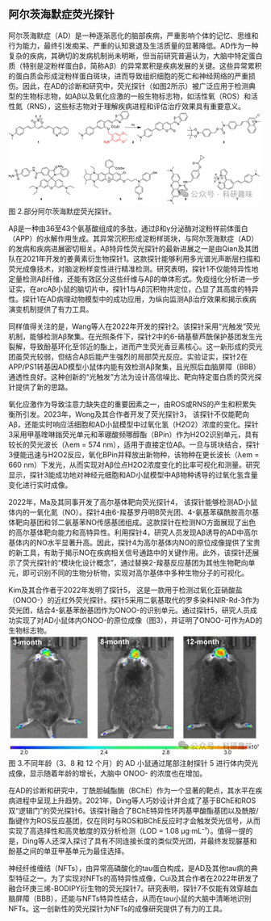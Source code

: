 

## **阿尔茨海默症荧光探针**

阿尔茨海默症（AD）是一种逐渐恶化的脑部疾病，严重影响个体的记忆、思维和行为能力，最终引发痴呆、严重的认知衰退及生活质量的显著降低。AD作为一种复杂的疾病，其确切的发病机制尚未明晰，但当前研究普遍认为，大脑中特定蛋白质（特别是淀粉样蛋白β，简称Aβ）的异常累积是疾病发展的关键。这些异常累积的蛋白质会形成淀粉样蛋白斑块，进而导致组织细胞的死亡和神经网络的严重损伤。因此，在AD的诊断和研究中，荧光探针（如图2所示）被广泛应用于检测典型的生物标志物，如Aβ以及氧化应激的一般生物标志物，如活性氧（ROS）和活性氮（RNS），这些标志物对于理解疾病进程和评估治疗效果具有重要意义。
![](../asset/2024-06-07_6b23c6bf61c58e4c3c4bf1b2072f9a6b_1.png)
图 2.部分阿尔茨海默症荧光探针。

Aβ是一种由36至43个氨基酸组成的多肽，通过β和γ分泌酶对淀粉样前体蛋白（APP）的水解作用生成。其异常沉积形成淀粉样斑块，与阿尔茨海默症（AD）的发病和疾病进展密切相关。Aβ特异性荧光探针的最新进展之一是由Qian及其团队在2021年开发的姜黄素衍生物探针1。这款探针能够利用多光谱光声断层扫描和荧光成像技术，对脑淀粉样变性进行精准检测。研究表明，探针1不仅能特异性地定量检测Aβ纤维，还能有效区分这些纤维与Aβ的单体形式。免疫组化分析进一步证实，在arcAβ小鼠的脑切片中，探针1与Aβ沉积物共定位，凸显了其高度的特异性。探针1在AD病理动物模型中的成功应用，为纵向监测Aβ治疗效果和揭示疾病演变机制提供了有力工具。

同样值得关注的是，Wang等人在2022年开发的探针2。该探针采用“光触发”荧光机制，能够检测Aβ聚集。在光照条件下，探针2中的6-硝基藜芦酰保护基团发生光裂解，导致酚基环化至邻近的酯上，进而产生荧光香豆素核心。这一新形成的荧光团虽荧光较弱，但结合Aβ后能产生强烈的局部荧光反应。实验证实，探针2在APP/PS1转基因AD模型小鼠体内能有效检测Aβ聚集，且光照后血脑屏障（BBB）通透性良好。这种创新的“光触发”方法为设计高信噪比、靶向特定蛋白质的荧光探针提供了新的思路。

氧化应激作为导致注意力缺失症的重要因素之一，由ROS或RNS的产生和积累失衡所引发。2023年，Wong及其合作者开发了荧光探针3， 该探针不仅能靶向Aβ，还能实时响应活细胞和AD小鼠模型中过氧化氢（H2O2）浓度的变化。探针3采用甲基喹啉鎓荧光单元和苯硼酸频哪醇酯（BPin）作为H2O2识别单元，具有较长的荧光波长（λem = 574 nm），适用于直接定位Aβ。一旦与斑块结合，探针3便能迅速与H2O2反应，氧化BPin并释放出新物种，该物种在更长波长（λem = 660 nm）下发光，从而实现对Aβ位点H2O2浓度变化的比率可视化和测量。研究显示，探针3能成功地对神经元细胞和AD小鼠模型中Aβ物种诱导的过氧化氢含量变化进行实时成像。

2022年，Ma及其同事开发了高尔基体靶向荧光探针4， 该探针能够检测AD小鼠体内的一氧化氮（NO）。探针4由6-羧基罗丹明B荧光团、4-氨基苯磺酰胺高尔基体靶向基团和邻二氨基苯NO传感基团组成。这款探针在检测NO方面展现了出色的高尔基体靶向能力和高特异性。利用探针4，研究人员发现Aβ诱导的AD中高尔基体内的NO水平显著升高。因此，探针4为高尔基体内NO的原位成像提供了宝贵的新工具，有助于揭示NO在疾病相关信号通路中的关键作用。此外，该探针还展示了荧光探针的“模块化设计概念”，通过替换2-羧基反应基团为其他生物靶向单元，即可识别不同的生物分析物，实现对高尔基体中多种生物分子的可视化。

Kim及其合作者于2022年发明了探针5， 这是一款用于检测过氧化亚硝酸盐（ONOO-）的近红外荧光探针。探针5采用二氨基取代的罗多染料NIR-Rd-3作为荧光团，结合4-氨基苯酚基团作为ONOO-的识别单元。通过探针5，研究人员成功实现了对AD小鼠体内ONOO-的原位成像（图3），并证明了ONOO-可作为AD的生物标志物。
![](../asset/2024-06-07_25581511b4c8d1f6267c96128b595e57_2.png)
图 3.不同年龄（3、8 和 12 个月）的 AD 小鼠通过尾部注射探针 5 进行体内荧光成像，显示随着年龄的增长，大脑中 ONOO- 的浓度也在增加。

在AD的诊断和研究中，丁酰胆碱酯酶（BChE）作为一个显著的靶点，其水平在疾病进程中呈现上升趋势。2021年，Ding等人巧妙设计并合成了基于BChE和ROS双“逻辑门”的荧光探针6。该探针融合了BChE特异性环丙基甲酸酯基团以及酰胺/酯键作为ROS反应基团，仅在同时与ROS和BChE反应时才会触发荧光信号，从而实现了高选择性和高灵敏度的双分析检测（LOD = 1.08 μg·mL⁻¹）。值得一提的是，Ding等人还深入探讨了具有不同连接长度的类似荧光团，并最终发现脲基和酚基之间的单亚甲基单元为最佳选择。

神经纤维缠结（NFTs），由异常高磷酸化的tau蛋白构成，是AD及其他tau病的典型特征之一。为了实现对NFTs的高特异性成像，Cui及其合作者在2022年研发了融合环庚三烯-BODIPY衍生物的荧光探针7。研究表明，探针7不仅能有效穿越血脑屏障（BBB），还能与NFTs特异性结合，从而在tau小鼠的大脑中清晰地识别NFTs。这一创新性的荧光探针为NFTs的成像研究提供了有力的工具。



   

